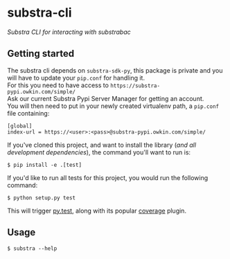 substra-cli
===========

*Substra CLI for interacting with substrabac*

Getting started
---------------

The substra cli depends on `substra-sdk-py`, this package is private and you will have to update your `pip.conf` for handling it.  
For this you need to have access to `https://substra-pypi.owkin.com/simple/`  
Ask our current Substra Pypi Server Manager for getting an account.  
You will then need to put in your newly created virtualenv path, a `pip.conf` file containing:
```
[global]
index-url = https://<user>:<pass>@substra-pypi.owkin.com/simple/
```


If you've cloned this project, and want to install the library (*and
all development dependencies*), the command you'll want to run is:

    $ pip install -e .[test]

If you'd like to run all tests for this project, you would run the following command:

    $ python setup.py test

This will trigger [py.test](http://pytest.org/latest/), along with its
popular [coverage](https://pypi.python.org/pypi/pytest-cov) plugin.

Usage
-----

	$ substra --help
